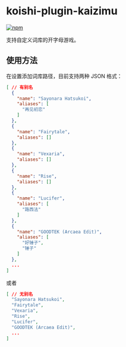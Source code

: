 # koishi-plugin-kaizimu

[![npm](https://img.shields.io/npm/v/koishi-plugin-kaizimu?style=flat-square)](https://www.npmjs.com/package/koishi-plugin-kaizimu)

支持自定义词库的开字母游戏。

## 使用方法

在设置添加词库路径，目前支持两种 JSON 格式：

```json
[ // 有别名
  {
    "name": "Sayonara Hatsukoi",
    "aliases": [
      "再见初恋"
    ]
  },
  {
    "name": "Fairytale",
    "aliases": []
  },
  {
    "name": "Vexaria",
    "aliases": []
  },
  {
    "name": "Rise",
    "aliases": []
  },
  {
    "name": "Lucifer",
    "aliases": [
      "路西法"
    ]
  },
  {
    "name": "GOODTEK (Arcaea Edit)",
    "aliases": [
      "好锤子",
      "锤子"
    ]
  },
  ...
]
```

或者

```json
[ // 无别名
  "Sayonara Hatsukoi",
  "Fairytale",
  "Vexaria",
  "Rise",
  "Lucifer",
  "GOODTEK (Arcaea Edit)",
  ...
]
```
